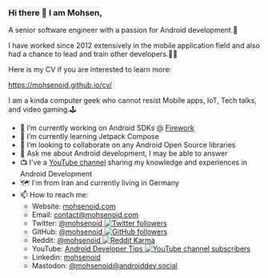 ### Hi there 👋 I am Mohsen,
A senior software engineer with a passion for Android development.🤖

I have worked since 2012 extensively in the mobile application field and also had a chance to lead and train other developers.👨‍💻

Here is my CV if you are interested to learn more:

https://mohsenoid.github.io/cv/

I am a kinda computer geek who cannot resist Mobile apps, IoT, Tech talks, and video gaming.🕹

- 🔭 I’m currently working on Android SDKs @ [Firework](https://firework.tv)
- 🌱 I’m currently learning Jetpack Compose
- 👯 I’m looking to collaborate on any Android Open Source libraries
- 💬 Ask me about Android development, I may be able to answer
- 📺 I've a [YouTube channel](https://youtube.com/channel/UCVyVqVRYcykw6OFu61RkPsw) sharing my knowledge and experiences in Android Development
- 🗺 I'm from Iran and currently living in Germany
- 📫 How to reach me:
  - Website: [mohsenoid.com](https://mohsenoid.com)
  - Email: [contact@mohsenoid.com](mailto:contact@mohsenoid.com)
  - Twitter: [@mohsenoid ![Twitter followers](https://img.shields.io/twitter/follow/mohsenoid?style=social)](https://twitter.com/@mohsenoid)
  - GitHub: [@mohsenoid ![GitHub followers](https://img.shields.io/github/followers/mohsenoid?style=social)](https://github.com/mohsenoid/)
  - Reddit: [@mohsenoid ![Reddit Karma](https://img.shields.io/reddit/user-karma/combined/mohseniod?style=social)](https://www.reddit.com/user/mohseniod)
  - YouTube: [Android Developer Tips ![YouTube channel subscribers](https://img.shields.io/youtube/channel/subscribers/UCVyVqVRYcykw6OFu61RkPsw?style=social)](https://www.youtube.com/channel/UCVyVqVRYcykw6OFu61RkPsw)
  - Linkedin: [mohsenoid](https://www.linkedin.com/in/mohsenoid/)
  - Mastodon: <a rel="me" href="https://androiddev.social/@mohsenoid">@mohsenoid@androiddev.social</a>

